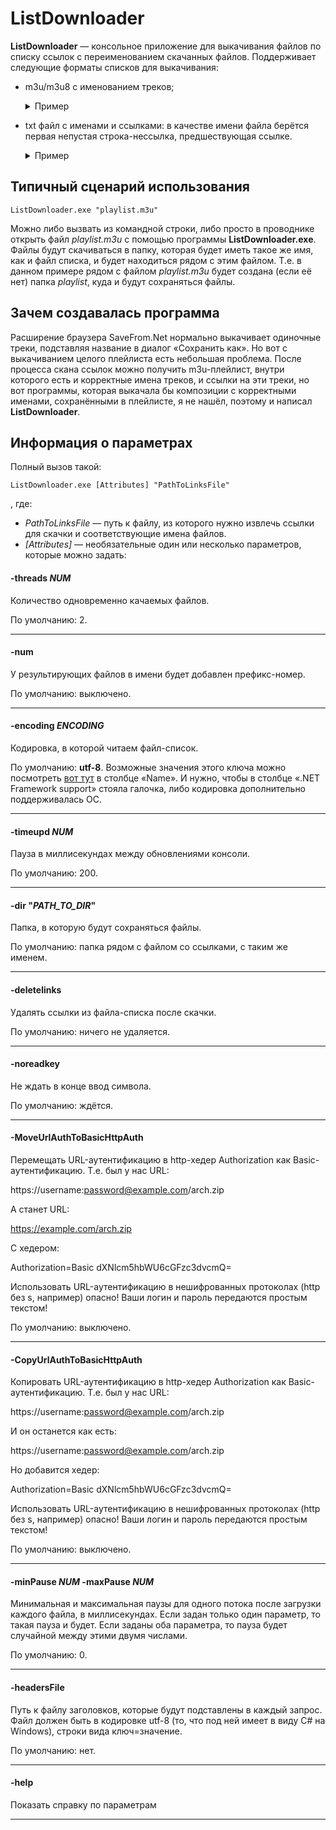 # ListDownloader
**ListDownloader** — консольное приложение для выкачивания файлов по списку ссылок с переименованием скачанных файлов. Поддерживает следующие форматы списков для выкачивания:
- m3u/m3u8 с именованием треков;
  <details><summary>Пример</summary>
  <p>
    
    **playlist.m3u:**
    ```
    #EXTM3U
    #EXTINF:-1,Чайковский - Симфония №4
    https://example.com/123/456/789/1011.mp3
    #EXTINF:-1,Smile.dk - Doki doki
    https://example.net/s/333/444/0bba235f.mp3
    #EXTINF:-1,Марина Лаврова - За поворотом
    https://example.com/000/song.mp3
    ```
    
    Файлы в папке **playlist** после вызова `ListDownloader.exe "playlist.m3u"`:
    ```
    Чайковский - Симфония №4.mp3
    Smile.dk - Doki doki.mp3
    Марина Лаврова - За поворотом.mp3
    ```
    
  </p>
  </details>

- txt файл с именами и ссылками: в качестве имени файла берётся первая непустая строка-нессылка, предшествующая ссылке.
  <details><summary>Пример</summary>
  <p>
    
    **links.txt:**
    ```
    Чайковский - Симфония №4
    https://example.com/123/456/789/1011.mp3
    Фотография Москвы
    https://example.com/00000/000001/00001.jpg
    ListDownloader_1.0.3
    https://github.com/multiprogramm/ListDownloader/releases/download/1.0.3/ListDownloader.exe
    ```
    
    Файлы в папке **links** после вызова `ListDownloader.exe "links.txt"`:
    ```
    Чайковский - Симфония №4.mp3
    Фотография Москвы.jpg
    ListDownloader_1.0.3.exe
    ```
    
  </p>
  </details>


## Типичный сценарий использования
```Batchfile
ListDownloader.exe "playlist.m3u"
```
Можно либо вызвать из командной строки, либо просто в проводнике открыть файл *playlist.m3u* с помощью программы **ListDownloader.exe**. Файлы будут скачиваться в папку, которая будет иметь такое же имя, как и файл списка, и будет находиться рядом с этим файлом. Т.е. в данном примере рядом с файлом *playlist.m3u* будет создана (если её нет) папка *playlist*, куда и будут сохраняться файлы.


## Зачем создавалась программа
Расширение браузера SaveFrom.Net нормально выкачивает одиночные треки, подставляя название в диалог «Сохранить как». Но вот с выкачиванием целого плейлиста есть небольшая проблема. После процесса скана ссылок можно получить m3u-плейлист, внутри которого есть и корректные имена треков, и ссылки на эти треки, но вот программы, которая выкачала бы композиции с корректными именами, сохранёнными в плейлисте, я не нашёл, поэтому и написал **ListDownloader**.


## Информация о параметрах
Полный вызов такой:
```Batchfile
ListDownloader.exe [Attributes] "PathToLinksFile"
```
, где:
- *PathToLinksFile* — путь к файлу, из которого нужно извлечь ссылки для скачки и соответствующие имена файлов.
- *[Attributes]* — необязательные один или несколько параметров, которые можно задать:

#### -threads *NUM*
Количество одновременно качаемых файлов.
    
По умолчанию: 2.

---

#### -num
У результирующих файлов в имени будет добавлен префикс-номер.

По умолчанию: выключено.

---


#### -encoding *ENCODING*
Кодировка, в которой читаем файл-список.

По умолчанию: **utf-8**.
Возможные значения этого ключа можно посмотреть [вот тут](https://docs.microsoft.com/en-us/dotnet/api/system.text.encoding?view=netframework-4.5.2#list-of-encodings) в столбце «Name». И нужно, чтобы в столбце «.NET Framework support» стояла галочка, либо кодировка дополнительно поддерживалась ОС.

---


#### -timeupd *NUM*
Пауза в миллисекундах между обновлениями консоли.

По умолчанию: 200.

---


#### -dir "*PATH_TO_DIR*"
Папка, в которую будут сохраняться файлы.

По умолчанию: папка рядом с файлом со ссылками, с таким же именем.

---


#### -deletelinks
Удалять ссылки из файла-списка после скачки.

По умолчанию: ничего не удаляется.

---


#### -noreadkey
Не ждать в конце ввод символа.

По умолчанию: ждётся.

---


#### -MoveUrlAuthToBasicHttpAuth
Перемещать URL-аутентификацию в http-хедер Authorization как Basic-аутентификацию. Т.е. был у нас URL:

https://username:password@example.com/arch.zip

А станет URL:

https://example.com/arch.zip

С хедером:

Authorization=Basic dXNlcm5hbWU6cGFzc3dvcmQ=

Использовать URL-аутентификацию в нешифрованных протоколах (http без s, например) опасно! Ваши логин и пароль передаются простым текстом!

По умолчанию: выключено.

---


#### -CopyUrlAuthToBasicHttpAuth
Копировать URL-аутентификацию в http-хедер Authorization как Basic-аутентификацию. Т.е. был у нас URL:

https://username:password@example.com/arch.zip

И он останется как есть:

https://username:password@example.com/arch.zip

Но добавится хедер:

Authorization=Basic dXNlcm5hbWU6cGFzc3dvcmQ=

Использовать URL-аутентификацию в нешифрованных протоколах (http без s, например) опасно! Ваши логин и пароль передаются простым текстом!

По умолчанию: выключено.

---


#### -minPause *NUM* -maxPause *NUM*
Минимальная и максимальная паузы для одного потока после загрузки каждого файла, в миллисекундах. Если задан только один параметр, то такая пауза и будет. Если заданы оба параметра, то пауза будет случайной между этими двумя числами.

По умолчанию: 0.

---


#### -headersFile
Путь к файлу заголовков, которые будут подставлены в каждый запрос. Файл должен быть в кодировке utf-8 (то, что под ней имеет в виду C# на Windows), строки вида ключ=значение.

По умолчанию: нет.

---

#### -help
Показать справку по параметрам

---
